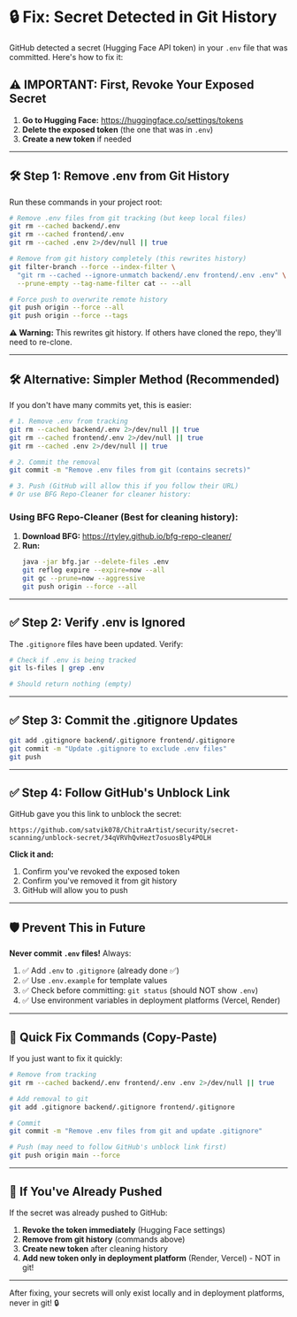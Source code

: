 # 🔒 Fix: Secret Detected in Git History

GitHub detected a secret (Hugging Face API token) in your `.env` file that was committed. Here's how to fix it:

## ⚠️ IMPORTANT: First, Revoke Your Exposed Secret

1. **Go to Hugging Face:** https://huggingface.co/settings/tokens
2. **Delete the exposed token** (the one that was in `.env`)
3. **Create a new token** if needed

---

## 🛠️ Step 1: Remove .env from Git History

Run these commands in your project root:

```bash
# Remove .env files from git tracking (but keep local files)
git rm --cached backend/.env
git rm --cached frontend/.env
git rm --cached .env 2>/dev/null || true

# Remove from git history completely (this rewrites history)
git filter-branch --force --index-filter \
  "git rm --cached --ignore-unmatch backend/.env frontend/.env .env" \
  --prune-empty --tag-name-filter cat -- --all

# Force push to overwrite remote history
git push origin --force --all
git push origin --force --tags
```

**⚠️ Warning:** This rewrites git history. If others have cloned the repo, they'll need to re-clone.

---

## 🛠️ Alternative: Simpler Method (Recommended)

If you don't have many commits yet, this is easier:

```bash
# 1. Remove .env from tracking
git rm --cached backend/.env 2>/dev/null || true
git rm --cached frontend/.env 2>/dev/null || true
git rm --cached .env 2>/dev/null || true

# 2. Commit the removal
git commit -m "Remove .env files from git (contains secrets)"

# 3. Push (GitHub will allow this if you follow their URL)
# Or use BFG Repo-Cleaner for cleaner history:
```

### Using BFG Repo-Cleaner (Best for cleaning history):

1. **Download BFG:** https://rtyley.github.io/bfg-repo-cleaner/
2. **Run:**
   ```bash
   java -jar bfg.jar --delete-files .env
   git reflog expire --expire=now --all
   git gc --prune=now --aggressive
   git push origin --force --all
   ```

---

## ✅ Step 2: Verify .env is Ignored

The `.gitignore` files have been updated. Verify:

```bash
# Check if .env is being tracked
git ls-files | grep .env

# Should return nothing (empty)
```

---

## ✅ Step 3: Commit the .gitignore Updates

```bash
git add .gitignore backend/.gitignore frontend/.gitignore
git commit -m "Update .gitignore to exclude .env files"
git push
```

---

## ✅ Step 4: Follow GitHub's Unblock Link

GitHub gave you this link to unblock the secret:
```
https://github.com/satvik078/ChitraArtist/security/secret-scanning/unblock-secret/34qVRVhQvHezt7osuosBly4POLH
```

**Click it and:**
1. Confirm you've revoked the exposed token
2. Confirm you've removed it from git history
3. GitHub will allow you to push

---

## 🛡️ Prevent This in Future

**Never commit `.env` files!** Always:

1. ✅ Add `.env` to `.gitignore` (already done ✅)
2. ✅ Use `.env.example` for template values
3. ✅ Check before committing: `git status` (should NOT show `.env`)
4. ✅ Use environment variables in deployment platforms (Vercel, Render)

---

## 📝 Quick Fix Commands (Copy-Paste)

If you just want to fix it quickly:

```bash
# Remove from tracking
git rm --cached backend/.env frontend/.env .env 2>/dev/null || true

# Add removal to git
git add .gitignore backend/.gitignore frontend/.gitignore

# Commit
git commit -m "Remove .env files from git and update .gitignore"

# Push (may need to follow GitHub's unblock link first)
git push origin main --force
```

---

## 🔄 If You've Already Pushed

If the secret was already pushed to GitHub:

1. **Revoke the token immediately** (Hugging Face settings)
2. **Remove from git history** (commands above)
3. **Create new token** after cleaning history
4. **Add new token only in deployment platform** (Render, Vercel) - NOT in git!

---

After fixing, your secrets will only exist locally and in deployment platforms, never in git! 🔒

